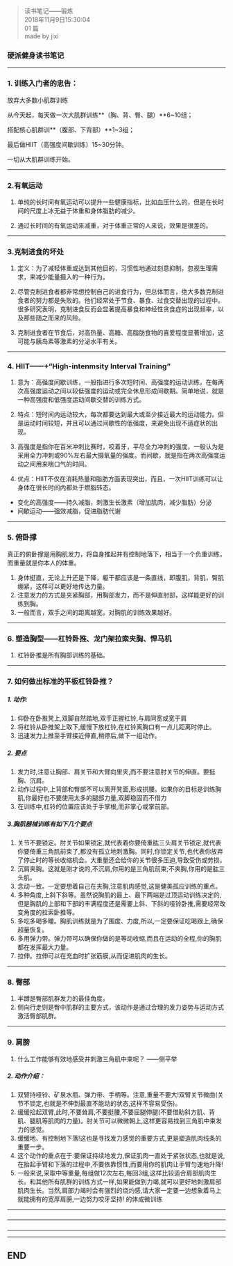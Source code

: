 > 读书笔记——锻炼  
> 2018年11月9日15:30:04         
> 01 篇  
>made by jixi

### 硬派健身读书笔记

----------
### 1. 训练入门者的忠告：

放弃大多数小肌群训练  

从今天起，每天做一次大肌群训练**（胸、背、臀、腿）**6~10组；  

搭配核心肌群训**（腹部、下背部）**1~3组；  

最后做HIIT（高强度间歇训练）15~30分钟。  

一切从大肌群训练开始。  


----------
### 2.有氧运动  

1. 单纯的长时间有氧运动可以提升一些健康指标，比如血压什么的，但是在长时间的尺度上冰无益于体重和身体脂肪的减少。  

2. 通过长时间的有氧运动来减重，对于体重正常的人来说，效果是很差的。  


----------
### 3.克制进食的坏处  

1. 定义：为了减轻体重或达到其他目的，习惯性地通过刻意抑制，忽视生理需求，来减少能量摄入的一种行为。  

2. 尽管克制进食者都非常想控制自己的进食行为，但总体而言，绝大多数克制进食者的努力都是失败的。他们经常处于节食、暴食、过食交替出现的过程中。  
很多研究表明，克制进食反而会显著提高暴食和神经性贪食症的出现频率，以及那些随之而来的风险。  

3. 克制进食者在节食后，对高热量、高糖、高脂肪食物的喜爱程度显著增加，这可能与胰岛素等激素的分泌水平有关。  


----------


### 4. HIIT——+“High-intenmsity Interval Training”

1. 意为：高强度间歇训练，一般指进行多次短时间、高强度的运动训练，在每两次高强度运动之间以较低强度的运动或完全休息形成间歇期。简单地说，就是一种高强度和低强度运动间歇交替的训练方式。

2. 特点：短时间内运动较大，每次都要达到最大或至少接近最大的运动能力。但是运动时间较短，并且可以通过间歇性的低强度，来避免出现不适症状的出现。

3. 高强度是指你在百米冲刺比赛时，咬着牙，平尽全力冲刺的强度，一般认为是采用全力冲刺或90%左右最大摄氧量的强度。而间歇，就是指在两次高强度运动之间用来喘口气的时间。
4. 优点：HIIT不仅在消耗热量和脂肪方面表现突出，而且，一次HIIT训练可以让身体在很长时间内都处于燃脂转态。
* 变化的高强度——持久减脂，刺激生长激素（增加肌肉，减少脂肪）分泌
* 间歇运动——强效减脂，促进脂肪代谢




----------
### 5. 俯卧撑

真正的俯卧撑是用胸肌发力，将自身推起并有控制地落下，相当于一个负重训练，而重量就是你本人的体重。

1. 身体挺直，无论上升还是下降，躯干都应该是一条直线，即腹肌，背肌，臀肌绷紧，这样可以更好地传达力量。
2. 注意发力的方式是夹紧胸部，用胸部发力，而不是伸直肘部，这样能更好的训练到胸。
3. 一般而言，双手之间的距离越宽，对胸肌的训练效果越好。





----------
### 6. 塑造胸型——杠铃卧推、龙门架拉索夹胸、悍马机

1. 杠铃卧推是所有胸部训练的基础。





----------
### 7. 如何做出标准的平板杠铃卧推？

##### 1. 动作:
1. 仰卧在卧推凳上,双脚自然踏地,双手正握杠铃,与肩同宽或宽于肩
2. 将杠铃从卧推架上取下,缓慢下放杠铃,在杠铃离胸口有一点儿距离时停止。
3. 迅速发力上推至手臂接近伸直,稍停后,做下一组动作。


##### 2. 要点
1. 发力时,注意让胸部、肩关节和大臂向里夹,而不要注意肘关节的伸直。要挺胸、沉肩。  
2. 动作过程中,上背部和臀部不可以离开凳面,形成拱腰。如果你的目标是训练胸肌,你最好也不要使用太多的腿部力量,双脚稳固而不借力
3. 在训练中,杠铃的位置应该处于手掌根,而非掌心或掌前部。

##### 3.胸肌器械训练有如下几个要点  

1. 关节不要锁定。肘关节如果锁定,就代表着你要倚重肱三头肩关节锁定,就代表你要倚重三角肌前束了,都没有孤立地刺激胸。同时,你锁定关节,也代表你放弃了停止时的等长收缩机会。大重量还会给你的关节很多压迫,导致受伤或劳损。
2. 沉肩夹胸。这就是刚才说的,不沉肩,你用的是三角肌前束;不夹胸,你用的是肱三头肌。
3. 念动一致。一定要想着自己在夹胸,注意肌肉感觉,这是健美孤应训练的重点。
4. 多种角度,上斜下斜等。虽然说胸肌的最上、最下两端是过顶运动训练决定的,但是胸肌的上部和下部的丰满程度还是需要上斜、下斜的哑铃卧推,需要经常改变角度的拉索卧推等。
5. 多吃多喝多睡。胸肌训练就是为了围度、力度,所以,一定要保证吃喝跟上,确保超量恢复。
6. 多用弹力带。弹力带可以确保你做的是等动收缩,而且在运动的全程,你的胸肌都在发挥最大力量。
7. 拉伸。拉伸可以在充血时扩张筋膜,从而促进肌肉的生长。



----------
### 8. 臀部

1. 半蹲是臀部肌群发力的最佳角度。  
2. 侧向行走则是臀中肌群的主要方式，该动作是通过合理的发力姿势与运动方式激活臀部肌群。  



----------
### 9. 肩膀

1. 什么工作能够有效地感受并刺激三角肌中束呢？  ——侧平举


##### 2. 动作介绍：

1. 双臂持哑铃、矿泉水瓶、弹力带、手柄等。注意,重量不要大!双臂关节微曲(关节不锁定,也就是不伸到最直不能动的状态,这样不容易受伤)。
2. 缓缓拾起双臂,此时,不要耸肩,不要挺腰,不要屈腿伸腿(不要借助斜方肌、背肌、腿肌等肌肉的力量)。肘关节可以微微朝上,这样更容易找到三角肌中束发力的感觉。
3. 缓缓地、有控制地下落!这也是寻找发力感觉的重要方式,更是塑造肌肉线条的重要一步。
4. 这个动作的重点在于:要保证持续地发力,保证肌肉一直处于紧张状态,也就是说,在抬起手臂和下落的过程中,不要依靠惯性,而要用你的肌肉让手臂匀速地升降!
5. 一般来说,采取中等重量,每组做12次左右,每回3组,这样比较适合肩部肌肉生长。和其他所有肌群的训练方式一样,如果能做到力竭,就可以更好地刺激肩部肌肉生长。当然,肩部力竭时会有强烈的烧灼感,请大家一定要一边想象着马上就能拥有的宽厚肩膀,一边努力咬牙坚持!
的体成微训练






----------
### 


----------
### 


----------


----------
## END

